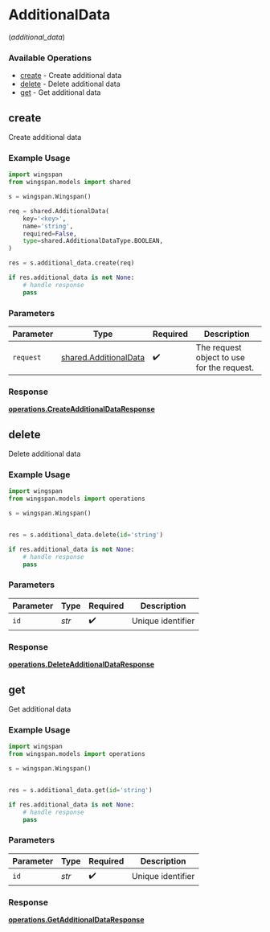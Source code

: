 # AdditionalData
(*additional_data*)

### Available Operations

* [create](#create) - Create additional data
* [delete](#delete) - Delete additional data
* [get](#get) - Get additional data

## create

Create additional data

### Example Usage

```python
import wingspan
from wingspan.models import shared

s = wingspan.Wingspan()

req = shared.AdditionalData(
    key='<key>',
    name='string',
    required=False,
    type=shared.AdditionalDataType.BOOLEAN,
)

res = s.additional_data.create(req)

if res.additional_data is not None:
    # handle response
    pass
```

### Parameters

| Parameter                                                      | Type                                                           | Required                                                       | Description                                                    |
| -------------------------------------------------------------- | -------------------------------------------------------------- | -------------------------------------------------------------- | -------------------------------------------------------------- |
| `request`                                                      | [shared.AdditionalData](../../models/shared/additionaldata.md) | :heavy_check_mark:                                             | The request object to use for the request.                     |


### Response

**[operations.CreateAdditionalDataResponse](../../models/operations/createadditionaldataresponse.md)**


## delete

Delete additional data

### Example Usage

```python
import wingspan
from wingspan.models import operations

s = wingspan.Wingspan()


res = s.additional_data.delete(id='string')

if res.additional_data is not None:
    # handle response
    pass
```

### Parameters

| Parameter          | Type               | Required           | Description        |
| ------------------ | ------------------ | ------------------ | ------------------ |
| `id`               | *str*              | :heavy_check_mark: | Unique identifier  |


### Response

**[operations.DeleteAdditionalDataResponse](../../models/operations/deleteadditionaldataresponse.md)**


## get

Get additional data

### Example Usage

```python
import wingspan
from wingspan.models import operations

s = wingspan.Wingspan()


res = s.additional_data.get(id='string')

if res.additional_data is not None:
    # handle response
    pass
```

### Parameters

| Parameter          | Type               | Required           | Description        |
| ------------------ | ------------------ | ------------------ | ------------------ |
| `id`               | *str*              | :heavy_check_mark: | Unique identifier  |


### Response

**[operations.GetAdditionalDataResponse](../../models/operations/getadditionaldataresponse.md)**

